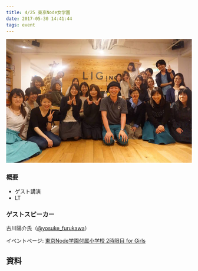 ```yaml
---
title: 4/25 東京Node女学園
date: 2017-05-30 14:41:44
tags: event
---
```


![](/img/blog/0425.png)

### 概要
- ゲスト講演
- LT

### ゲストスピーカー
古川陽介氏（[@yosuke_furukawa](https://twitter.com/yosuke_furukawa)）

イベントページ: [東京Node学園付属小学校 2時限目 for Girls](https://nodejs.connpass.com/event/28619/)

## 資料
<center>
<script async class="speakerdeck-embed" data-id="d8cb63ddbc15419d8f2c581d87ed63a0" data-ratio="1.33333333333333" src="//speakerdeck.com/assets/embed.js"></script>
</center>
